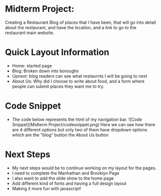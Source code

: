# Midterm Project:
 Creating a Restaurant Blog of places that I have been, that will go into detail about the restaurant, and have the location, and a link to go to the restaurant main website.


# Quick Layout Information
- Home: started page
- Blog: Broken down into boroughs
- Upnext: blog readers can see what restaurnts I will be going to next
- About Us: Why did I choose to write about food, and a form where people can submit places they want me to try.

# Code Snippet
- The code below represents the html of my navigation bar.
![Code Snippet](Midterm Project/codesnippet.png)
 Here we can see how there are 4 different options but only two of them have dropdown options which are the "blog" button the About Us button

 # Next Steps
 - My next steps would be to continue working on my layout for the pages.
 - I need to complete the Manhathan and Brooklyn Page
 - I also want to add the slide show to the home page
 - Add different kind of fonts and having a full design layout 
 - Making it more fun with javascript!